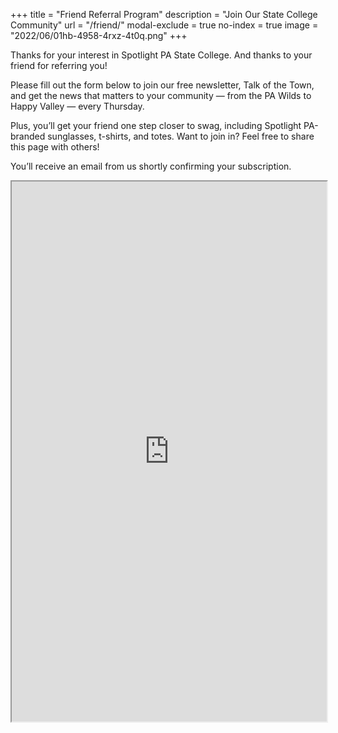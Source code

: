 +++
title = "Friend Referral Program"
description = "Join Our State College Community"
url = "/friend/"
modal-exclude = true
no-index = true
image = "2022/06/01hb-4958-4rxz-4t0q.png"
+++

Thanks for your interest in Spotlight PA State College. And thanks to your friend for referring you!

Please fill out the form below to join our free newsletter, Talk of the Town, and get the news that matters to your community — from the PA Wilds to Happy Valley — every Thursday.

Plus, you’ll get your friend one step closer to swag, including Spotlight PA-branded sunglasses, t-shirts, and totes. Want to join in? Feel free to share this page with others!

You’ll receive an email from us shortly confirming your subscription.

<iframe
  src="https://docs.google.com/forms/d/e/1FAIpQLScWvdQXBSL19NGT_94kta9S_yLXR59k4jqW21pHq9oyvKbDrw/viewform?embedded=true"
  style="aspect-ratio: 640/1097; width: 100%; height: auto;"
  class="custom-scrollbar"
  scrollin="yes"
>Loading form…</iframe>
